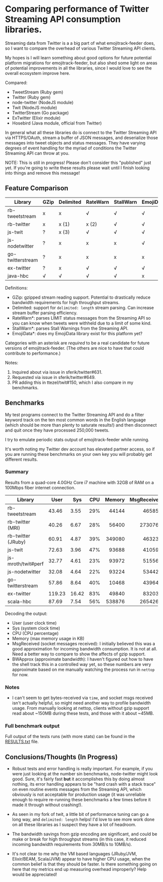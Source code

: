 # Comparing performance of Twitter Streaming API consumption libraries.
Streaming data from Twitter is a a big part of what emojitrack-feeder does, so I
want to compare the overhead of various Twitter Streaming API clients.

My hopes is I will learn something about good options for future potential
platform migrations for emojitrack-feeder, but also shed some light on areas of
potential improvements in all the libraries, since I would love to see the
overall ecosystem improve here.

Compared:

 - TweetStream (Ruby gem)
 - Twitter (Ruby gem)
 - node-twitter (NodeJS module)
 - Twit (NodeJS module)
 - TwitterStream (Go package)
 - ExTwitter (Elixir module)
 - Hosebird (Java module, official from Twitter)

In general what all these libraries do is connect to the Twitter Streaming API
via HTTPS/OAuth, stream a buffer of JSON messages, and deserialize those
messages into tweet objects and status messages.  They have varying degrees of
event handling for the myriad of conditions the Twitter Streaming API can throw
at you.

NOTE: This is still in progress! Please don't consider this "published" just
yet.  If you're going to write these results please wait until I finish looking
into things and remove this message!

## Feature Comparison

 Library          | GZip | Delimited | RateWarn | StallWarn | EmojiData
 ---------------- | ---- | --------- | -------- | --------- | ---------
 rb-tweetstream   | x    | x         | √        | √         | √
 rb-twitter       | x    | x (1)     | x (2)    | √         | √
 js-twit          | ?    | x (3)     | √        | √         | √
 js-nodetwitter   | ?    | x         | x        | x         | √
 go-twitterstream | ?    | x         | x        | x         | x
 ex-twitter       | ?    | x         | √        | √         | √
 java-hbc         | √    | √         | √        | √         | x


Definitions:
 - GZip: gzipped stream reading support. Potential to drastically reduce
   bandwidth requirements for high throughput streams.
 - Delimited: support for `delimited: length` stream parsing. Can increase
   stream buffer parsing efficiency.
 - RateWarn*: parses LIMIT status messages from the Streaming API so you can
   know when tweets were withheld due to a limit of some kind.
 - StallWarn*: parses Stall Warnings from the Streaming API.
 - EmojiData*: does my EmojiData library exist for this platform yet?

Categories with an asterisk are _required_ to be a real candidate for future
versions of emojitrack-feeder. (The others are nice to have that could
contribute to performance.)

Notes:
 1. Inquired about via issue in sferik/twitter#631.
 2. Requested via issue in sferik/twitter#649.
 3. PR adding this in ttezel/twit#150, which I also compare in my benchmarks.

## Benchmarks
My test programs connect to the Twitter Streaming API and do a filter keyword
track on the ten most common words in the English language (which should be
more than plenty to saturate results!) and then disconnect and quit once they
have processed 250,000 tweets.

I try to emulate periodic stats output of emojitrack-feeder while running.

It's worth noting my Twitter dev account has elevated partner access, so if you
are running these benchmarks on your own key you will probably get different
results.


### Summary
Results from a quad-core 4.0GHz Core i7 machine with 32GB of RAM on a 100Mbps
fiber internet connection.

 Library            | User   | Sys   | CPU | Memory | MsgReceived | BWApprox
 ------------------ | ------ | ----- | --- | -----: | ----------: | -------:
 rb-tweetstream     |  43.46 |  3.55 | 29% |  44144 |     465857  | ~0.94 GB
 rb-twitter (MRI)   |  40.26 |  6.67 | 28% |  56400 |    2730766  | ~0.94 GB
 rb-twitter (JRuby) |  60.91 |  4.87 | 39% | 349080 |     463234  | ~0.95 GB
 js-twit            |  72.63 |  3.96 | 47% |  93688 |     410594  | ~0.94 GB
 js-mroth/twit#perf |  32.77 |  4.61 | 23% |  93972 |     515569  | ~0.95 GB
 js-nodetwitter     |  32.08 |  4.64 | 22% |  93224 |     534422  | ~0.95 GB
 go-twitterstream   |  57.86 |  8.64 | 40% |  10468 |     439641  | ~0.35 GB
 ex-twitter         | 119.23 | 16.42 | 83% |  49840 |     832032  | ~0.96 GB
 scala-hbc          |  87.69 |  7.54 | 56% | 538876 |    2654263  | ~0.35 GB

Decoding the output:
 - User (user clock time)
 - Sys (system clock time)
 - CPU (CPU percentage)
 - Memory (max memory usage in KB)
 - MsgReceived (socket messages received): I initially believed this was a good
   approximation for incoming bandwidth consumption. It is not at all. Need a
   better way to compare to show the affects of gzip support.
 - BWApprox (approximate bandwidth): I haven't figured out how to have the shell
   track this in a controlled way yet, so these numbers are very approximate
   based on me manually watching the process run in `nettop` for now.

### Notes
 - I can't seem to get bytes-received via `time`, and socket msgs received isn't
   actually helpful, so might need another way to profile bandwidth usage. From
   manually looking at nettop, clients without gzip support read about ~150MB
   during these tests, and those with it about ~45MB.

### Full benchmark output
Full output of the tests runs (with more stats) can be found in the
[RESULTS.txt](/RESULTS.txt) file.

## Conclusions/Thoughts (In Progress)

 - Robust tests and error handling is really important.  For example, if you
   were just looking at the number sin benchmarks, node-twitter might look good.
   Sure, it's fairly fast **but** it accomplishes this by doing almost nothing,
   its error handling appears to be "hard crash with a stack trace" on even
   routine events messages from the Streaming API, which obviously is not
   acceptable for production usage (it was unreliable enough to require
   re-running these benchmarks a few times before it made it through without
   crashing!).

 - As seen in my fork of twit, a little bit of performance tuning can go a long
   way, and `delimited: length` helps! I'd love to see more work done on all
   these libraries as I suspect they have a lot of headroom.

 - The bandwidth savings from gzip encoding are significant, and could be make
   or break for high throughput streams (in this case, it reduced incoming
   bandwidth requirements from 30MB/s to 10MB/s).

 - It's not clear to me why the VM based languages (JRuby/JVM, Elixir/BEAM,
   Scala/JVM) appear to have higher CPU usage, when the common belief is that
   they should be faster. Is there something going on here that my metrics end
   up measuring overhead improperly?  Help would be appreciated!
